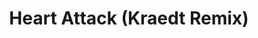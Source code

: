 ---
layout: song
redirect_from: /home/song/12
id: 12
title: Heart Attack (Kraedt Remix)
artist: Archie feat. Crywolf
genre: Melbourne Bounce
image: Heart Attack (Kraedt Remix).jpg
buy-able: false
downloadable: true
yt-id: yn8MGDj6MIk
itunes:
beatport:
gplay:
amazon:
license: 2
---